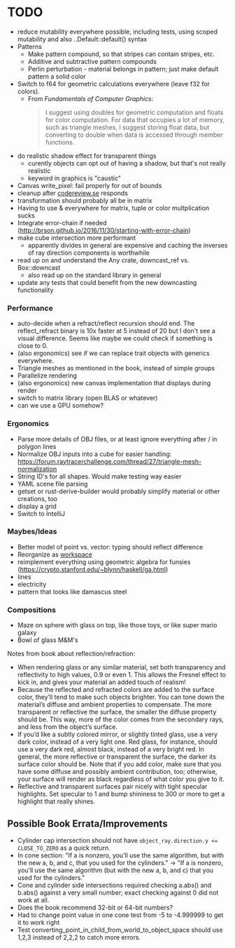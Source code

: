 # TODO

- reduce mutability everywhere possible, including tests, using scoped mutability and also ..Default::default() syntax
- Patterns
  - Make pattern compound, so that stripes can contain stripes, etc.
  - Additive and subtractive pattern compounds
  - Perlin perturbation - material belongs in pattern; just make default pattern a solid color
- Switch to f64 for geometric calculations everywhere (leave f32 for colors).
  - From _Fundamentals of Computer Graphics_:
    > I suggest using doubles for geometric computation and floats for color computation. For data that occupies a lot of memory, such as triangle meshes, I suggest storing float data, but converting to double when data is accessed through member functions.
- do realistic shadow effect for transparent things
  - curently objects can opt out of having a shadow, but that's not really realistic
  - keyword in graphics is "caustic"
- Canvas write_pixel: fail properly for out of bounds
- cleanup after [codereview.se](https://codereview.stackexchange.com/questions/236895/color-and-canvas-implementations-in-rust-for-ray-tracer-challenge) responds
- transformation should probably all be in matrix
- Having to use & everywhere for matrix, tuple or color multplication sucks
- Integrate error-chain if needed (http://brson.github.io/2016/11/30/starting-with-error-chain)
- make cube intersection more performant
  - apparently divides in general are expensive and caching the inverses of ray direction components is worthwhile
- read up on and understand the Any crate, downcast_ref vs. Box::downcast
    - also read up on the standard library in general
- update any tests that could benefit from the new downcasting functionality

### Performance

- auto-decide when a refract/reflect recursion should end. The reflect_refract binary is 10x faster at 5 instead of 20 but I don't see a visual difference. Seems like maybe we could check if something is close to 0.
- (also ergonomics) see if we can replace trait objects with generics everywhere.
- Triangle meshes as mentioned in the book, instead of simple groups
- Parallelize rendering
- (also ergonomics) new canvas implementation that displays during render
- switch to matrix library (open BLAS or whatever)
- can we use a GPU somehow?

### Ergonomics

- Parse more details of OBJ files, or at least ignore everything after / in polygon lines
- Normalize OBJ inputs into a cube for easier handling: https://forum.raytracerchallenge.com/thread/27/triangle-mesh-normalization
- String ID's for all shapes. Would make testing way easier
- YAML scene file parsing
- getset or rust-derive-builder would probably simplify material or other creations, too
- display a grid
- Switch to IntelliJ

### Maybes/Ideas

- Better model of point vs. vector: typing should reflect difference
- Reorganize as [workspace](https://doc.rust-lang.org/cargo/reference/manifest.html#the-workspace-section)
- reimplement everything using geometric algebra for funsies (https://crypto.stanford.edu/~blynn/haskell/ga.html)
- lines
- electricity
- pattern that looks like damascus steel

### Compositions

- Maze on sphere with glass on top, like those toys, or like super mario galaxy
- Bowl of glass M&M's

Notes from book about reflection/refraction:

* When rendering glass or any similar material, set both transparency and reflectivity to high values, 0.9 or even 1. This allows the Fresnel effect to kick in, and gives your material an added touch of realism!
* Because the reflected and refracted colors are added to the surface color, they’ll tend to make such objects brighter. You can tone down the material’s diffuse and ambient properties to compensate. The more transparent or reflective the surface, the smaller the diffuse property should be. This way, more of the color comes from the secondary rays, and less from the object’s surface.
* If you’d like a subtly colored mirror, or slightly tinted glass, use a very dark color, instead of a very light one. Red glass, for instance, should use a very dark red, almost black, instead of a very bright red. In general, the more reflective or transparent the surface, the darker its surface color should be. Note that if you add color, make sure that you have some diffuse and possibly ambient contribution, too; otherwise, your surface will render as black regardless of what color you give to it.
* Reflective and transparent surfaces pair nicely with tight specular highlights. Set specular to 1 and bump shininess to 300 or more to get a highlight that really shines.

## Possible Book Errata/Improvements
* Cylinder cap intersection should not have `object_ray.direction.y <= CLOSE_TO_ZERO` as a quick return.
* In cone section: "If a is nonzero, you’ll use the same algorithm, but with the new a, b, and c, that you used for the cylinders." -> "If a is nonzero, you’ll use the same algorithm (but with the new a, b, and c) that you used for the cylinders."
* Cone and cylinder side intersections required checking a.abs() and b.abs() against a very small number; exact checking against 0 did not work at all.
* Does the book recommend 32-bit or 64-bit numbers?
* Had to change point value in one cone test from -5 to -4.999999 to get it to work right
* Test converting_point_in_child_from_world_to_object_space should use 1,2,3 instead of 2,2,2 to catch more errors.
